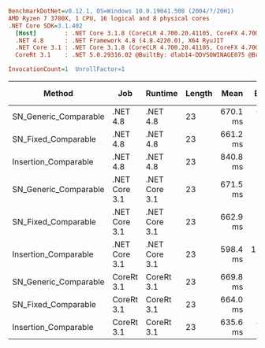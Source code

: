 ``` ini

BenchmarkDotNet=v0.12.1, OS=Windows 10.0.19041.508 (2004/?/20H1)
AMD Ryzen 7 3700X, 1 CPU, 16 logical and 8 physical cores
.NET Core SDK=3.1.402
  [Host]        : .NET Core 3.1.8 (CoreCLR 4.700.20.41105, CoreFX 4.700.20.41903), X64 RyuJIT
  .NET 4.8      : .NET Framework 4.8 (4.8.4220.0), X64 RyuJIT
  .NET Core 3.1 : .NET Core 3.1.8 (CoreCLR 4.700.20.41105, CoreFX 4.700.20.41903), X64 RyuJIT
  CoreRt 3.1    : .NET 5.0.29316.02 @BuiltBy: dlab14-DDVSOWINAGE075 @Branch: master @Commit: 40be8b7e2598b2ccb827fd90cd30c0e2d4496941, X64 AOT

InvocationCount=1  UnrollFactor=1  

```
|                Method |           Job |       Runtime | Length |     Mean |    Error |   StdDev | Gen 0 | Gen 1 | Gen 2 | Allocated |
|---------------------- |-------------- |-------------- |------- |---------:|---------:|---------:|------:|------:|------:|----------:|
| SN_Generic_Comparable |      .NET 4.8 |      .NET 4.8 |     23 | 670.1 ms |  0.86 ms |  0.81 ms |     - |     - |     - |         - |
|   SN_Fixed_Comparable |      .NET 4.8 |      .NET 4.8 |     23 | 661.2 ms |  1.62 ms |  1.52 ms |     - |     - |     - |         - |
|  Insertion_Comparable |      .NET 4.8 |      .NET 4.8 |     23 | 840.8 ms |  1.34 ms |  1.12 ms |     - |     - |     - |         - |
| SN_Generic_Comparable | .NET Core 3.1 | .NET Core 3.1 |     23 | 671.5 ms |  3.67 ms |  3.44 ms |     - |     - |     - |         - |
|   SN_Fixed_Comparable | .NET Core 3.1 | .NET Core 3.1 |     23 | 662.9 ms |  2.38 ms |  2.22 ms |     - |     - |     - |    1368 B |
|  Insertion_Comparable | .NET Core 3.1 | .NET Core 3.1 |     23 | 598.4 ms | 11.68 ms | 18.18 ms |     - |     - |     - |         - |
| SN_Generic_Comparable |    CoreRt 3.1 |    CoreRt 3.1 |     23 | 669.8 ms |  1.95 ms |  1.63 ms |     - |     - |     - |         - |
|   SN_Fixed_Comparable |    CoreRt 3.1 |    CoreRt 3.1 |     23 | 664.0 ms |  1.58 ms |  1.48 ms |     - |     - |     - |         - |
|  Insertion_Comparable |    CoreRt 3.1 |    CoreRt 3.1 |     23 | 635.6 ms |  4.26 ms |  3.99 ms |     - |     - |     - |         - |
